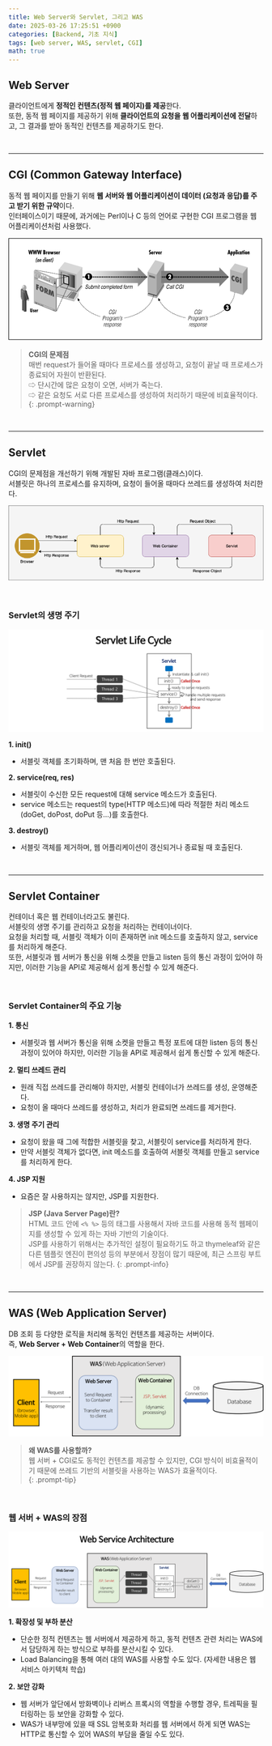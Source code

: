 ```yaml
---
title: Web Server와 Servlet, 그리고 WAS
date: 2025-03-26 17:25:51 +0900
categories: [Backend, 기초 지식]
tags: [web server, WAS, servlet, CGI]
math: true
---
```


## **Web Server**
클라이언트에게 **정적인 컨텐츠(정적 웹 페이지)를 제공**한다.  
또한, 동적 웹 페이지를 제공하기 위해 **클라이언트의 요청을 웹 어플리케이션에 전달**하고, 그 결과를 받아 동적인 컨텐츠를 제공하기도 한다.  

<br>

---
## **CGI (Common Gateway Interface)**
동적 웹 페이지를 만들기 위해 **웹 서버와 웹 어플리케이션이 데이터 (요청과 응답)를 주고 받기 위한 규약**이다.  
인터페이스이기 때문에, 과거에는 Perl이나 C 등의 언어로 구현한 CGI 프로그램을 웹 어플리케이션처럼 사용했다.  

![](/imgs/CGI_1.png)

> **CGI의 문제점**  
> 매번 request가 들어올 때마다 프로세스를 생성하고, 요청이 끝날 때 프로세스가 종료되어 자원이 반환된다.  
> ⇨ 단시간에 많은 요청이 오면, 서버가 죽는다.  
> ⇨ 같은 요청도 서로 다른 프로세스를 생성하여 처리하기 때문에 비효율적이다.
{: .prompt-warning}

<br>

---
## **Servlet**
CGI의 문제점을 개선하기 위해 개발된 자바 프로그램(클래스)이다.  
서블릿은 하나의 프로세스를 유지하며, 요청이 들어올 때마다 쓰레드를 생성하여 처리한다.  

![](/imgs/Servlet_1.png)

<br>

### **Servlet의 생명 주기**

![](/imgs/Servlet_2.png)

**1. init()**  
- 서블릿 객체를 초기화하며, 맨 처음 한 번만 호출된다.  

**2. service(req, res)**
- 서블릿이 수신한 모든 request에 대해 service 메소드가 호출된다.  
- service 메소드는 request의 type(HTTP 메소드)에 따라 적절한 처리 메소드(doGet, doPost, doPut 등...)를 호출한다.  

**3. destroy()**
- 서블릿 객체를 제거하며, 웹 어플리케이션이 갱신되거나 종료될 때 호출된다.

<br>

---
## **Servlet Container**
컨테이너 혹은 웹 컨테이너라고도 불린다.  
서블릿의 생명 주기를 관리하고 요청을 처리하는 컨테이너이다.  
요청을 처리할 때, 서블릿 객체가 이미 존재하면 init 메소드를 호출하지 않고, service를 처리하게 해준다.  
또한, 서블릿과 웹 서버가 통신을 위해 소켓을 만들고 listen 등의 통신 과정이 있어야 하지만, 이러한 기능을 API로 제공해서 쉽게 통신할 수 있게 해준다.  

<br>

### **Servlet Container의 주요 기능**

**1. 통신**  
- 서블릿과 웹 서버가 통신을 위해 소켓을 만들고 특정 포트에 대한 listen 등의 통신 과정이 있어야 하지만, 이러한 기능을 API로 제공해서 쉽게 통신할 수 있게 해준다.  

**2. 멀티 쓰레드 관리**  
- 원래 직접 쓰레드를 관리해야 하지만, 서블릿 컨테이너가 쓰레드를 생성, 운영해준다.  
- 요청이 올 때마다 쓰레드를 생성하고, 처리가 완료되면 쓰레드를 제거한다.  

**3. 생명 주기 관리**  
- 요청이 왔을 때 그에 적합한 서블릿을 찾고, 서블릿이 service를 처리하게 한다.  
- 만약 서블릿 객체가 없다면, init 메소드를 호출하여 서블릿 객체를 만들고 service를 처리하게 한다.  

**4. JSP 지원**
- 요즘은 잘 사용하지는 않지만, JSP를 지원한다.  

> **JSP (Java Server Page)란?**  
> HTML 코드 안에 `<% %>` 등의 태그를 사용해서 자바 코드를 사용해 동적 웹페이지를 생성할 수 있게 하는 자바 기반의 기술이다.  
> JSP를 사용하기 위해서는 추가적인 설정이 필요하기도 하고 thymeleaf와 같은 다른 템플릿 엔진이 편의성 등의 부분에서 장점이 많기 때문에, 최근 스프링 부트에서 JSP를 권장하지 않는다.
{: .prompt-info}

<br>

---
## **WAS (Web Application Server)**
DB 조회 등 다양한 로직을 처리해 동적인 컨텐츠를 제공하는 서버이다.  
즉, **Web Server + Web Container**의 역할을 한다.

![](/imgs/WAS_1.png)

> **왜 WAS를 사용할까?**  
> 웹 서버 + CGI로도 동적인 컨텐츠를 제공할 수 있지만, CGI 방식이 비효율적이기 때문에 쓰레드 기반의 서블릿을 사용하는 WAS가 효율적이다.  
{: .prompt-tip}

<br>

### **웹 서버 + WAS의 장점**

![](/imgs/WAS_2.png)

**1. 확장성 및 부하 분산**  
- 단순한 정적 컨텐츠는 웹 서버에서 제공하게 하고, 동적 컨텐츠 관련 처리는 WAS에서 담당하게 하는 방식으로 부하를 분산시킬 수 있다.  
- Load Balancing을 통해 여러 대의 WAS를 사용할 수도 있다. (자세한 내용은 웹 서비스 아키텍처 학습)  

**2. 보안 강화**  
- 웹 서버가 앞단에서 방화벽이나 리버스 프록시의 역할을 수행할 경우, 트레픽을 필터링하는 등 보안을 강화할 수 있다.  
- WAS가 내부망에 있을 때 SSL 암복호화 처리를 웹 서버에서 하게 되면 WAS는 HTTP로 통신할 수 있어 WAS의 부담을 줄일 수도 있다.
